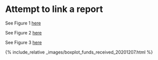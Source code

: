 # Attempt to link a report

See Figure 1 [here](images/duration_weeks_calc_perc_recent_20201208.html)

See Figure 2 [here](images/duration_weeks_calc_freq_recent_20201208.html)

See Figure 3 [here](images/boxplot_funds_received_20201208.html)

{% include_relative _images/boxplot_funds_received_20201207.html %}